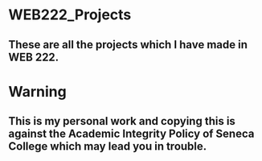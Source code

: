 # WEB222_Projects

## These are all the projects which I have made in WEB 222.

# Warning

## This is my personal work and copying this is against the Academic Integrity Policy of Seneca College which may lead you in trouble.
